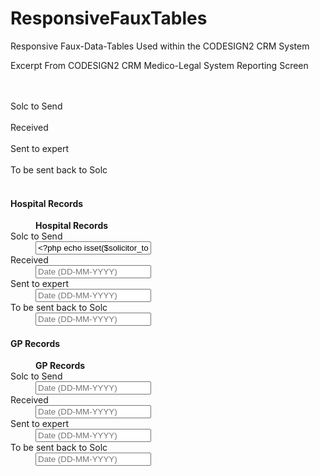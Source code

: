 ResponsiveFauxTables
====================

Responsive Faux-Data-Tables Used within the CODESIGN2 CRM System 

Excerpt From CODESIGN2 CRM Medico-Legal System Reporting Screen
<div class="row-fluid">
		<div class="span12 faux-table">
			<dl class="header">
        <dt>&nbsp;</dt><dd>&nbsp;</dd>
        <dt>Solc to Send</dt><dd>&nbsp;</dd>
        <dt>Received</dt><dd>&nbsp;</dd>
        <dt>Sent to expert</dt><dd>&nbsp;</dd>
        <dt>To be sent back to Solc</dt><dd>&nbsp;</dd>
			</dl>
			<!-- definition lists as table rows. it's turtles all the way down. !-->
			<dl>
        <dt><h4>Hospital Records</h4></dt><dd><strong class="visible-1040">Hospital Records</strong></dd>
        <dt>Solc to Send</dt><dd><input type="text" class="date" value="<?php echo isset($solicitor_to_send_hospital_records_display) ? $solicitor_to_send_hospital_records_display : ''; ?>" name="solicitor_to_send_hospital_records_display" id="solicitor_to_send_hospital_records_display" placeholder="Date (DD-MM-YYYY)"/>
								 <input type="hidden" name="solicitor_to_send_hospital_records" id="solicitor_to_send_hospital_records" data-prettyname="Solicitor To Send Hospital Records"/></dd>
        <dt>Received</dt><dd><input type="text" class="date" name="received_hospital_records_display" id="received_hospital_records_display" placeholder="Date (DD-MM-YYYY)"/>
						     <input type="hidden" name="received_hospital_records" id="received_hospital_records" data-prettyname="Received Hospital Records"/></dd>
        <dt>Sent to expert</dt><dd><input type="text" class="date" name="hospital_records_sent_to_expert_display" id="hospital_records_sent_to_expert_display" placeholder="Date (DD-MM-YYYY)"/>
								   <input type="hidden" name="hospital_records_sent_to_expert" id="hospital_records_sent_to_expert" data-prettyname="Hospital Records Sent to Expert"/></dd>
        <dt>To be sent back to Solc</dt><dd><input type="text" class="date" name="hospital_records_to_be_sent_back_to_solicitor_display" id="hospital_records_to_be_sent_back_to_solicitor_display" placeholder="Date (DD-MM-YYYY)"/>
											<input type="hidden" name="hospital_records_to_be_sent_back_to_solicitor" id="hospital_records_to_be_sent_back_to_solicitor" data-prettyname="Hospital Records to be sent back to Solicitor Display"/></dd>
			</dl>
			<dl>
        <dt><h4>GP Records</h4></dt><dd><strong class="visible-1040">GP Records</strong></dd>
        <dt>Solc to Send</dt><dd><input type="text" class="date" name="solicitor_to_send_gp_records_display" id="solicitor_to_send_gp_records_display" placeholder="Date (DD-MM-YYYY)"/>
							     <input type="hidden" name="solicitor_to_send_gp_records" id="solicitor_to_send_gp_records" data-prettyname="Solicitor to Send GP Records"/></dd>
        <dt>Received</dt><dd><input type="text" class="date" name="received_gp_records_display" id="received_gp_records_display" placeholder="Date (DD-MM-YYYY)"/>
							 <input type="hidden" name="received_gp_records" id="received_gp_records" data-prettyname="Received GP Records"/></dd>
        <dt>Sent to expert</dt><dd><input type="text" class="date" name="gp_records_sent_to_expert_display" id="gp_records_sent_to_expert_display" placeholder="Date (DD-MM-YYYY)"/>
								   <input type="hidden" name="gp_records_sent_to_expert" id="gp_records_sent_to_expert" data-prettyname="GP Records sent to Expert Display"/></dd>
        <dt>To be sent back to Solc</dt><dd><input type="text" class="date" name="gp_records_to_be_sent_back_to_solicitor_display" id="gp_records_to_be_sent_back_to_solicitor_display" placeholder="Date (DD-MM-YYYY)"/>
											<input type="hidden" name="gp_records_to_be_sent_back_to_solicitor" id="gp_records_to_be_sent_back_to_solicitor" data-prettyname="GP Records to be sent back to Solicitor"/></dd>
			</dl>
		</div>
	</div>
